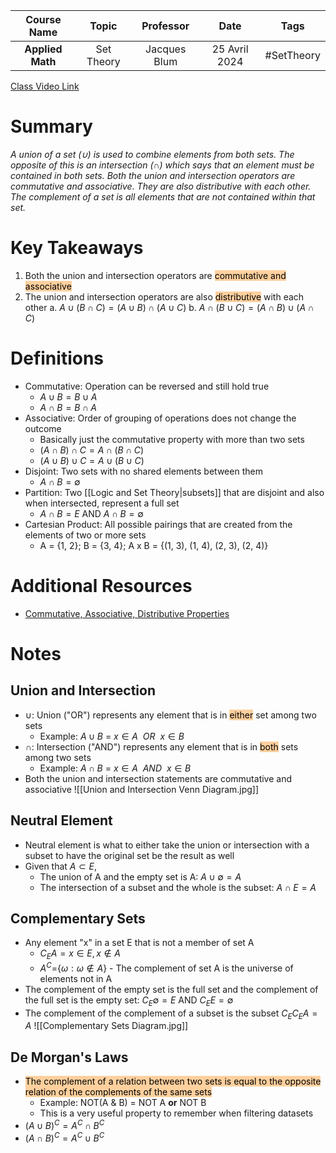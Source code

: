 |   Course Name    |   Topic    |  Professor   |     Date      |    Tags    |
| :--------------: | :--------: | :----------: | :-----------: | :--------: |
| **Applied Math** | Set Theory | Jacques Blum | 25 Avril 2024 | #SetTheory |

[Class Video Link](https://dstisas-my.sharepoint.com/personal/ted_codd_nuc_dsti_institute/_layouts/15/stream.aspx?id=%2Fpersonal%2Fted%5Fcodd%5Fnuc%5Fdsti%5Finstitute%2FDocuments%2FRecordings%2FS24%2DWarmUp%20%2D%20One%2DTime%2DLink%2D20240425%5F094757%2DMeeting%20Recording%2Emp4&nav=eyJyZWZlcnJhbEluZm8iOnsicmVmZXJyYWxBcHAiOiJTdHJlYW1XZWJBcHAiLCJyZWZlcnJhbFZpZXciOiJTaGFyZURpYWxvZy1MaW5rIiwicmVmZXJyYWxBcHBQbGF0Zm9ybSI6IldlYiIsInJlZmVycmFsTW9kZSI6InZpZXcifX0&ga=1&referrer=StreamWebApp%2EWeb&referrerScenario=AddressBarCopied%2Eview)

# Summary
*A union of a set ($\cup$) is used to combine elements from both sets. The opposite of this is an intersection ($\cap$) which says that an element must be contained in both sets. Both the union and intersection operators are commutative and associative. They are also distributive with each other. The complement of a set is all elements that are not contained within that set.*

# Key Takeaways
1. Both the union and intersection operators are <mark style="background: #FFB86CA6;">commutative and associative</mark>
2. The union and intersection operators are also <mark style="background: #FFB86CA6;">distributive</mark> with each other
	a. $A \cup (B \cap C) = (A \cup B) \cap (A \cup C)$
	b. $A \cap (B \cup C) = (A \cap B) \cup (A \cap C)$

# Definitions
- Commutative: Operation can be reversed and still hold true
	- $A \cup B = B \cup A$
	- $A \cap B = B \cap A$
- Associative: Order of grouping of operations does not change the outcome
	- Basically just the commutative property with more than two sets
	- $(A \cap B) \cap C = A \cap (B \cap C)$
	- $(A \cup B) \cup C = A \cup (B \cup C)$
- Disjoint: Two sets with no shared elements between them
	- $A \cap B = \emptyset$
- Partition: Two [[Logic and Set Theory|subsets]] that are disjoint and also when intersected, represent a full set
	- $A \cap B = E$ AND $A \cap B = \emptyset$
- Cartesian Product: All possible pairings that are created from the elements of two or more sets
	- A = {1, 2}; B = {3, 4}; A x B = {(1, 3), (1, 4), (2, 3), (2, 4)}

# Additional Resources
- [Commutative, Associative, Distributive Properties](https://www.varsitytutors.com/hotmath/hotmath_help/topics/commutative-associative-distributive-laws)

# Notes
## Union and Intersection
- $\cup$: Union ("OR") represents any element that is in <mark style="background: #FFB86CA6;">either</mark> set among two sets
	- Example: $A \cup B$ = $x \in A \:\:OR\:\: x \in B$ 
- $\cap$: Intersection ("AND") represents any element that is in <mark style="background: #FFB86CA6;">both</mark> sets among two sets
	- Example: $A \cap B$ = $x \in A \:\:AND\:\: x \in B$
- Both the union and intersection statements are commutative and associative
	![[Union and Intersection Venn Diagram.jpg]]

## Neutral Element
- Neutral element is what to either take the union or intersection with a subset to have the original set be the result as well
- Given that $A \subset E$,
	- The union of A and the empty set is A: $A \cup \emptyset = A$
	- The intersection of a subset and the whole is the subset: $A \cap E = A$

## Complementary Sets
- Any element "x" in a set E that is not a member of set A
	- $C_E A = {x \in E, x \notin A}$
	- $A^C =${$\omega: \omega \notin A$} - The complement of set A is the universe of elements not in A 
- The complement of the empty set is the full set and the complement of the full set is the empty set: $C_E \emptyset = E$ AND $C_E E = \emptyset$
- The complement of the complement of a subset is the subset $C_E C_E A = A$
![[Complementary Sets Diagram.jpg]]
## De Morgan's Laws
- <mark style="background: #FFB86CA6;">The complement of a relation between two sets is equal to the opposite relation of the complements of the same sets</mark>
	- Example: NOT(A & B) = NOT A **or** NOT B
	- This is a very useful property to remember when filtering datasets
- $(A \cup B)^C = A^C \cap B^C$
- $(A \cap B)^C = A^C \cup B^C$
